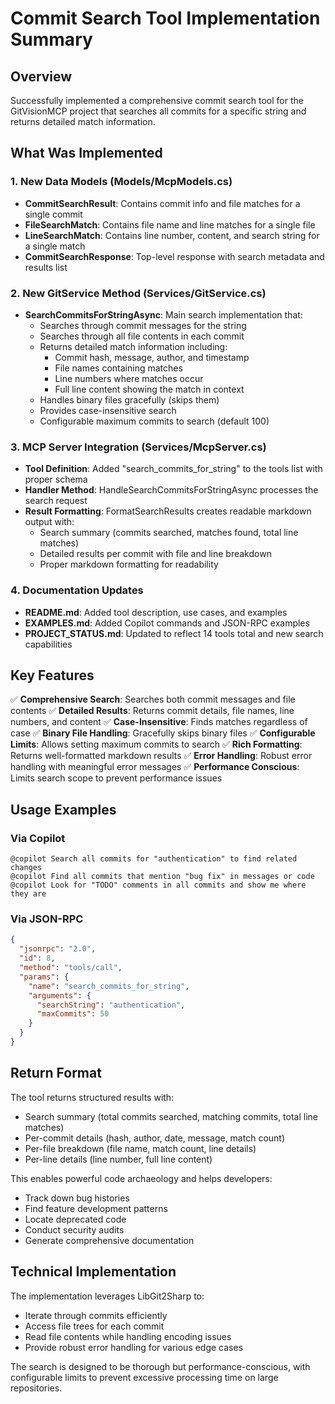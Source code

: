 # Commit Search Tool Implementation Summary

## Overview

Successfully implemented a comprehensive commit search tool for the GitVisionMCP project that searches all commits for a specific string and returns detailed match information.

## What Was Implemented

### 1. New Data Models (Models/McpModels.cs)

- **CommitSearchResult**: Contains commit info and file matches for a single commit
- **FileSearchMatch**: Contains file name and line matches for a single file
- **LineSearchMatch**: Contains line number, content, and search string for a single match
- **CommitSearchResponse**: Top-level response with search metadata and results list

### 2. New GitService Method (Services/GitService.cs)

- **SearchCommitsForStringAsync**: Main search implementation that:
  - Searches through commit messages for the string
  - Searches through all file contents in each commit
  - Returns detailed match information including:
    - Commit hash, message, author, and timestamp
    - File names containing matches
    - Line numbers where matches occur
    - Full line content showing the match in context
  - Handles binary files gracefully (skips them)
  - Provides case-insensitive search
  - Configurable maximum commits to search (default 100)

### 3. MCP Server Integration (Services/McpServer.cs)

- **Tool Definition**: Added "search_commits_for_string" to the tools list with proper schema
- **Handler Method**: HandleSearchCommitsForStringAsync processes the search request
- **Result Formatting**: FormatSearchResults creates readable markdown output with:
  - Search summary (commits searched, matches found, total line matches)
  - Detailed results per commit with file and line breakdown
  - Proper markdown formatting for readability

### 4. Documentation Updates

- **README.md**: Added tool description, use cases, and examples
- **EXAMPLES.md**: Added Copilot commands and JSON-RPC examples
- **PROJECT_STATUS.md**: Updated to reflect 14 tools total and new search capabilities

## Key Features

✅ **Comprehensive Search**: Searches both commit messages and file contents
✅ **Detailed Results**: Returns commit details, file names, line numbers, and content
✅ **Case-Insensitive**: Finds matches regardless of case
✅ **Binary File Handling**: Gracefully skips binary files
✅ **Configurable Limits**: Allows setting maximum commits to search
✅ **Rich Formatting**: Returns well-formatted markdown results
✅ **Error Handling**: Robust error handling with meaningful error messages
✅ **Performance Conscious**: Limits search scope to prevent performance issues

## Usage Examples

### Via Copilot

```
@copilot Search all commits for "authentication" to find related changes
@copilot Find all commits that mention "bug fix" in messages or code
@copilot Look for "TODO" comments in all commits and show me where they are
```

### Via JSON-RPC

```json
{
  "jsonrpc": "2.0",
  "id": 8,
  "method": "tools/call",
  "params": {
    "name": "search_commits_for_string",
    "arguments": {
      "searchString": "authentication",
      "maxCommits": 50
    }
  }
}
```

## Return Format

The tool returns structured results with:

- Search summary (total commits searched, matching commits, total line matches)
- Per-commit details (hash, author, date, message, match count)
- Per-file breakdown (file name, match count, line details)
- Per-line details (line number, full line content)

This enables powerful code archaeology and helps developers:

- Track down bug histories
- Find feature development patterns
- Locate deprecated code
- Conduct security audits
- Generate comprehensive documentation

## Technical Implementation

The implementation leverages LibGit2Sharp to:

- Iterate through commits efficiently
- Access file trees for each commit
- Read file contents while handling encoding issues
- Provide robust error handling for various edge cases

The search is designed to be thorough but performance-conscious, with configurable limits to prevent excessive processing time on large repositories.
